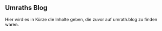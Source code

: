 ## Umraths Blog

Hier wird es in Kürze die Inhalte geben, die zuvor auf umrath.blog zu finden waren.
